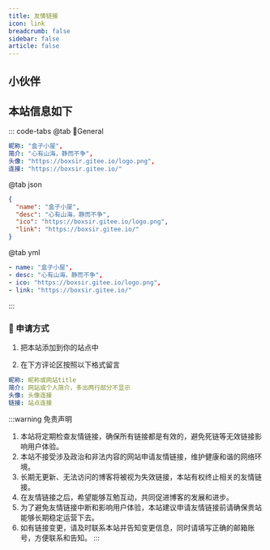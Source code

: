 ```yaml
---
title: 友情链接
icon: link
breadcrumb: false
sidebar: false
article: false
---
```


## 小伙伴

<MyCoverLink type="friend"/>
<script setup lang="ts">
import MyCoverLink from "@MyCoverLink";
</script>

## 本站信息如下

::: code-tabs
@tab 🌴General

```yml
昵称: "盒子小屋",
简介: "心有山海，静而不争",
头像: "https://boxsir.gitee.io/logo.png",
连接: "https://boxsir.gitee.io/"
```

@tab json

```json
{
  "name": "盒子小屋",
  "desc": "心有山海，静而不争",
  "ico": "https://boxsir.gitee.io/logo.png",
  "link": "https://boxsir.gitee.io/"
}
```
@tab yml

```yml
- name: "盒子小屋",
- desc: "心有山海，静而不争",
- ico: "https://boxsir.gitee.io/logo.png",
- link: "https://boxsir.gitee.io/"
```

:::

### :lollipop: 申请方式

1. 把本站添加到你的站点中

2. 在下方评论区按照以下格式留言

```yml
昵称: 昵称或网站title
简介: 网站或个人简介，多出两行部分不显示
头像: 头像连接
链接: 站点连接
```


:::warning 免责声明

1. 本站将定期检查友情链接，确保所有链接都是有效的，避免死链等无效链接影响用户体验。
2. 本站不接受涉及政治和非法内容的网站申请友情链接，维护健康和谐的网络环境。
3. 长期无更新、无法访问的博客将被视为失效链接，本站有权终止相关的友情链接。
4. 在友情链接之后，希望能够互勉互动，共同促进博客的发展和进步。
5. 为了避免友情链接中断和影响用户体验，本站建议申请友情链接前请确保贵站能够长期稳定运营下去。
6. 如有链接变更，请及时联系本站并告知变更信息，同时请填写正确的邮箱账号，方便联系和告知。
:::
